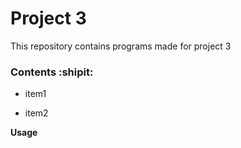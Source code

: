 # Project 3

This repository contains programs made for project 3

### Contents :shipit:

- item1

- item2

**Usage**
